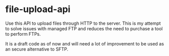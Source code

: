 # file-upload-api
Use this API to upload files through HTTP to the server. 
This is my attempt to solve issues with managed FTP and reduces the need to purchase a tool to perform FTPs.

It is a draft code as of now and will need a lot of improvement to be used as an secure alternative to SFTP.

